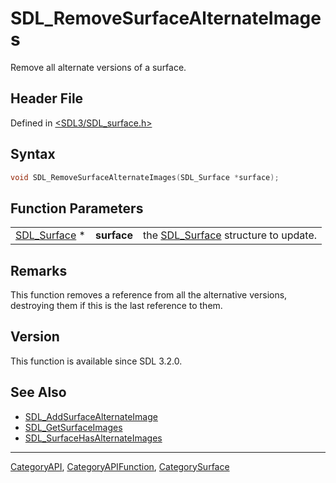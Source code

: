 # SDL_RemoveSurfaceAlternateImages

Remove all alternate versions of a surface.

## Header File

Defined in [<SDL3/SDL_surface.h>](https://github.com/libsdl-org/SDL/blob/main/include/SDL3/SDL_surface.h)

## Syntax

```c
void SDL_RemoveSurfaceAlternateImages(SDL_Surface *surface);
```

## Function Parameters

|                              |             |                                                     |
| ---------------------------- | ----------- | --------------------------------------------------- |
| [SDL_Surface](SDL_Surface) * | **surface** | the [SDL_Surface](SDL_Surface) structure to update. |

## Remarks

This function removes a reference from all the alternative versions,
destroying them if this is the last reference to them.

## Version

This function is available since SDL 3.2.0.

## See Also

- [SDL_AddSurfaceAlternateImage](SDL_AddSurfaceAlternateImage)
- [SDL_GetSurfaceImages](SDL_GetSurfaceImages)
- [SDL_SurfaceHasAlternateImages](SDL_SurfaceHasAlternateImages)






----
[CategoryAPI](CategoryAPI), [CategoryAPIFunction](CategoryAPIFunction), [CategorySurface](CategorySurface)

